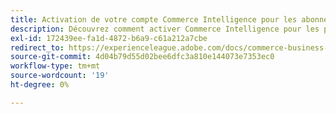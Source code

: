 ```yaml
---
title: Activation de votre compte Commerce Intelligence pour les abonnements Cloud Starter
description: Découvrez comment activer Commerce Intelligence pour les projets Cloud Starter.
exl-id: 172439ee-fa1d-4872-b6a9-c61a212a7cbe
redirect_to: https://experienceleague.adobe.com/docs/commerce-business-intelligence/mbi/start/onpremise-activation.html?lang=fr
source-git-commit: 4d04b79d55d02bee6dfc3a810e144073e7353ec0
workflow-type: tm+mt
source-wordcount: '19'
ht-degree: 0%

---
```


<!---# Activate your [!DNL Commerce Intelligence] Account for `Cloud Starter` Subscriptions

To activate [!DNL Commerce Intelligence] for `Cloud Starter` projects, first create an [!DNL Commerce Intelligence] account, then create a `SSH` key, then finally connect to your Commerce database. See [activating on-premise subscriptions](../getting-started/onpremise-activation.md).

>[!NOTE]
>
>For help with activation [!DNL Commerce Intelligence] for `Cloud Pro` projects, contact your Adobe Account Team or Customer Technical Advisor.

1. Create your [!DNL Commerce Intelligence] Account.

    - Go to [Adobe Commerce account login](https://account.magento.com/customer/account/login)

    - Go to **[!UICONTROL My Account** > **My [!DNL Commerce Intelligence] Instances]**.

    - Click **[!UICONTROL Create Instance]**. If you do not see this button, contact your Adobe Account Team or Customer Technical Advisor.

    - Select your `Cloud Starter` subscription. If you only have a `cloud starter` subscription, this is the default selection.

    - Click **[!UICONTROL Continue]**.

    - Input your information to create your account.

     ![Create account form with name, email, and company information fields](../assets/create-account-2.png)

    - Go to your inbox and verify your email address.

    ![Email verification prompt](../assets/create-account-3.png)

    - Create your password.

    ![Create password screen for new Commerce Intelligence account](../assets/create-account-4.png)

    - After creating your account, you can add users to your new account. Technical admins can now be added to carry out the following steps.

     ![Add user form with email address and permission level fields](../assets/create-account-5.png)

1. Input information about your store to set your preferences.

    ![Store information form with business name, currency, and timezone fields](../assets/create-account-6.png)

    Gather some information before you can connect your database for the third step in the onboarding flow. You complete the `Connect your database` page in Step 9.

1. Create dedicated [!DNL Commerce Intelligence] User.

    - Create a user in your [Adobe Commerce account](https://account.magento.com/customer/account/login).

    - _Why a new user?_ [!DNL Commerce Intelligence] needs a user added to the project to continuously fetch new data to be transferred to the account's [!DNL Commerce Intelligence] Data Warehouse. This user serves as that connection. Adding this user to the project is covered in Step 4.

    - The reason for having a dedicated [!DNL Commerce Intelligence] user is to prevent the added user from inadvertently being deactivated or deleted and stopping the [!DNL Commerce Intelligence] connection.

1. Add the newly created user to the project's primary environment as a `Contributor`.

    ![Add user to project interface with role set to Contributor](../assets/create-account-7.png)

1. Get your [!DNL Commerce Intelligence] `SSH` keys.

    - Go to the `Connect your database` page of the [!DNL Commerce Intelligence] setup user interface and scroll down to `Encryption settings`.

    - For the `Encryption Type` field, choose `SSH Tunnel`.

    - From the dropdown, you can copy and paste the provided [!DNL Commerce Intelligence] `Public Key`.

    ![Encryption settings page showing SSH Tunnel type and public key field](../assets/create-account-8.png)

1. Add your new [!DNL Commerce Intelligence] `Public key` to the [!DNL Commerce Intelligence] user created in Step 5.

    - Go to [your cloud Adobe Commerce account](https://account.magento.com/cloud/customer/login/). Sign in with your account login information for the new [!DNL Commerce Intelligence] user created. Then go to the `Account Settings` tab.

    - Scroll down the page and expand the dropdown for `SSH` keys. Then click **[!UICONTROL Add a public key]**.

    ![Account settings page with SSH Keys section expanded](../assets/create-account-9.png)

    - Add the [!DNL Commerce Intelligence] `SSH Public Key` from above.

    ![Add public key form with key text field](../assets/create-account-10.png)

1. Provide [!DNL Commerce Intelligence] [!DNL MySQL] credentials.

    - Update your `.magento/services.yaml`

    ```sql
    mysql:
        type: mysql:10.0
        disk: 2048
        configuration:
            schemas:
                - main
            endpoints:
                mysql:
                    default_schema: main
                    privileges:
                        main: admin
                mbi:
                    default_schema: main
                    privileges:
                        main: ro
    ```

    - Update your `.magento.app.yaml`

    ```sql
            relationships:
                database: "mysql:mysql"
                mbi: "mysql:mbi"
                redis: "redis:redis"
    ```

1. Get information for connecting your database to [!DNL Commerce Intelligence].

    Run
    `echo $MAGENTO_CLOUD_RELATIONSHIPS | base64 --decode | json_pp`

    to get information on connecting your database.

    You should receive information similar to the output below:

    ```json
            "mbi" : [
                  {
                     "scheme" : "mysql",
                     "rel" : "mbi",
                     "cluster" : "vfbfui4vmfez6-master-7rqtwti",
                     "query" : {
                        "is_master" : true
                     },
                     "ip" : "169.254.169.143",
                     "path" : "main",
                     "host" : "[!DNL Commerce Intelligence].internal",
                     "hostname" : "3m7xizydbomhnulyglx2ku4wpq.mysql.service._.magentosite.cloud",
                     "username" : "mbi",
                     "service" : "mysql",
                     "port" : 3306,
                     "password" : "[password]"
                  }
               ],
    ```

1. Connect your Commerce Database

   ![Connect your database form with fields for integration name, host, port, username, password, and database name](../assets/create-account-11.png)

    - `Integration Name`: [Choose a name for your integration.]

    - `Host`: `[!DNL Commerce Intelligence].internal`

    - `Port`: `3306`

    - `Username`: `mbi`

    - `Password`: [input password provided in the output for Step 8.]

    - `Database Name`: `main`

    - `Table Prefixes`: [leave blank if there are no table prefixes]

1. Set your Timezone Settings.

    ![Time zone settings form with database timezone and desired timezone dropdown fields](../assets/create-account-12.png)

     - `Database`: `Timezone: UTC`

     - `Desired Timezone`: [Choose the time zone for which you want your data to display in.]

1. Get information for your encryption settings.

    - The project UI provides an `SSH` access string. This string can be used for gathering the information needed for `Remote Address` and `Username` in setting up your `Encryption` settings. Use the `SSH Access` string found by clicking the access site button on your Primary branch of your Project UI and find your `User Name` and `Remote Address` as shown below.

    ![Project UI showing access site button on primary branch](../assets/create-account-13.png)

    ![SSH access information showing username and remote address](../assets/create-account-14.png)

1. Input information for your `Encryption` settings

    ![Encryption settings form with fields for encryption type, remote address, username, and port](../assets/create-account-15.png)

    **Inputs**

     - `Encryption Type`: `SSH Tunnel`

     - `Remote Address`: `ssh.us-3.magento.cloud`

     - `Username`: `vfbfui4vmfez6-master-7rqtwti--mymagento`

     - `Port`: `22`

1. Click **[!UICONTROL Save Integration]**.

1. You have now successfully connected to your [!DNL Commerce Intelligence] account.

1. After you have successfully connected [!DNL Commerce Intelligence] to your Commerce database, contact your Adobe Account Team to coordinate the next steps, such as setting up integrations and other configuration steps.

1. When you finish configuration, you can [sign in](../getting-started/sign-in.md) to your [!DNL Commerce Intelligence] account.--->
